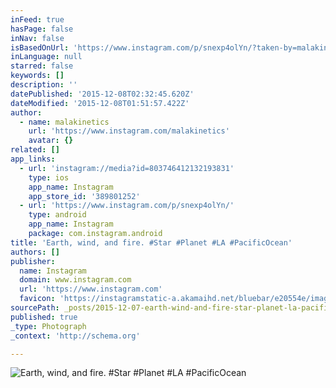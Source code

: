 ```yaml
---
inFeed: true
hasPage: false
inNav: false
isBasedOnUrl: 'https://www.instagram.com/p/snexp4olYn/?taken-by=malakinetics'
inLanguage: null
starred: false
keywords: []
description: ''
datePublished: '2015-12-08T02:32:45.620Z'
dateModified: '2015-12-08T01:51:57.422Z'
author:
  - name: malakinetics
    url: 'https://www.instagram.com/malakinetics'
    avatar: {}
related: []
app_links:
  - url: 'instagram://media?id=803746412132193831'
    type: ios
    app_name: Instagram
    app_store_id: '389801252'
  - url: 'https://www.instagram.com/p/snexp4olYn/'
    type: android
    app_name: Instagram
    package: com.instagram.android
title: 'Earth, wind, and fire. #Star #Planet #LA #PacificOcean'
authors: []
publisher:
  name: Instagram
  domain: www.instagram.com
  url: 'https://www.instagram.com'
  favicon: 'https://instagramstatic-a.akamaihd.net/bluebar/e20554e/images/ico/favicon.ico'
sourcePath: _posts/2015-12-07-earth-wind-and-fire-star-planet-la-pacificocean.md
published: true
_type: Photograph
_context: 'http://schema.org'

---
```

![Earth, wind, and fire. #Star #Planet #LA #PacificOcean](https://s3-us-west-2.amazonaws.com/the-grid-img/p/ab416354a4837b99d4d291540b6c5ca9cdd1ca4b.jpg)